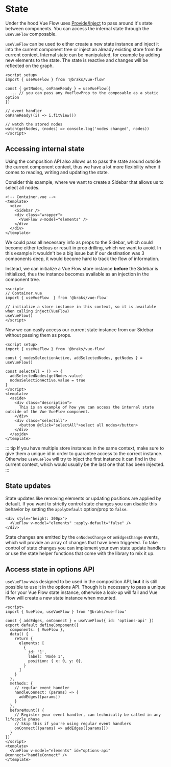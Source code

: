 # State

Under the hood Vue Flow uses [Provide/Inject](https://v3.vuejs.org/guide/component-provide-inject.html)
to pass around it's state between components.
You can access the internal state through the `useVueFlow` composable.

`useVueFlow` can be used to either create a new state instance and inject it into the current component tree or inject
an already existing store from the current context. 
Internal state can be manipulated, for example by adding new elements to the state. The
state is reactive and changes will be reflected on the graph.

```vue:no-line-numbers{4-6}
<script setup>
import { useVueFlow } from '@braks/vue-flow'

const { getNodes, onPaneReady } = useVueFlow({
  ... // you can pass any VueFlowProp to the composable as a static option
})

// event handler
onPaneReady((i) => i.fitView())

// watch the stored nodes
watch(getNodes, (nodes) => console.log('nodes changed', nodes))
</script>
```

## Accessing internal state

Using the composition API also allows us to pass the state around outside the current component context, thus we have a lot more flexibility when  it comes
to reading, writing and updating the state.

Consider this example, where we want to create a Sidebar that allows us to select all nodes.

```vue:no-line-numbers
<!-- Container.vue -->
<template>
  <div>
    <Sidebar />
    <div class="wrapper">
      <VueFlow v-model="elements" />
    </div>
  </div>
</template>
```

We could pass all necessary info as props to the Sidebar, which could become either tedious or result in prop drilling, which we want to avoid.
In this example it wouldn't be a big issue but if our destination was 3 components deep, it would become hard to track the flow of information.

Instead, we can initialize a Vue Flow store instance __before__ the Sidebar is initialized, thus the instance becomes available as an injection in the component tree.

```vue:no-line-numbers{5-6}
<script>
// Container.vue
import { useVueFlow  } from '@braks/vue-flow'

// initialize a store instance in this context, so it is available when calling inject(VueFlow)
useVueFlow()
</script>
```

Now we can easily access our current state instance from our Sidebar without passing them as props.

```vue:no-line-numbers
<script setup>
import { useVueFlow } from '@braks/vue-flow'

const { nodesSelectionActive, addSelectedNodes, getNodes } = useVueFlow()

const selectAll = () => {
  addSelectedNodes(getNodes.value)
  nodesSelectionActive.value = true
}
</script>
<template>
  <aside>
    <div class="description">
      This is an example of how you can access the internal state outside of the Vue VueFlow component.
    </div>
    <div class="selectall">
      <button @click="selectAll">select all nodes</button>
    </div>
  </aside>
</template>
```

::: tip
If you have multiple store instances in the same context, make sure to give them a unique id in order to guarantee access to the correct instance.
Otherwise `useVueFlow` will try to inject the first instance it can find in the current context, which would usually be the last one that has been injected.
::: 

## State updates

State updates like removing elements or updating positions are applied by default.
If you want to strictly control state changes you can disable this behavior by setting the `applyDefault` option/prop to `false`.

```vue:no-line-numbers
<div style="height: 300px">
  <VueFlow v-model="elements" :apply-default="false" />
</div>
```

State changes are emitted by the `onNodesChange` or `onEdgesChange` events, which will provide an array of changes that have been triggered.
To take control of state changes you can implement your own state update handlers or use the state helper functions that
come with the library to mix it up.

## Access state in options API

`useVueFlow` was designed to be used in the composition API, __but__ it is still possible to use it in the options API.
Though it is necessary to pass a unique id for your Vue Flow state instance, otherwise a look-up will fail and Vue Flow will create a new state instance 
when mounted.

```vue:no-line-numbers{4,32}
<script>
import { VueFlow, useVueFlow } from '@braks/vue-flow'

const { addEdges, onConnect } = useVueFlow({ id: 'options-api' })
export default defineComponent({
  components: { VueFlow },
  data() {
    return {
      elements: [
        {
          id: '1',
          label: 'Node 1',
          position: { x: 0, y: 0},
        }
      ]
    }
  },
  methods: {
    // regular event handler
    handleConnect: (params) => {
      addEdges([params])
    }
  },
  beforeMount() {
    // Register your event handler, can technically be called in any lifecycle phase
    // Skip this if you're using regular event handlers
    onConnect((params) => addEdges([params]))
  }
})
</script>
<template>
  <VueFlow v-model="elements" id="options-api" @connect="handleConnect" />
</template>
```
